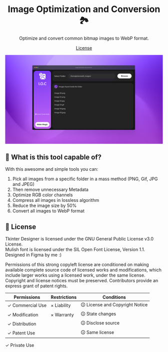 <h1 align="center">Image Optimization and Conversion 🏞</h1>

<p align="center">Optimize and convert common bitmap images to WebP format.</p>

<p align="center">
  <a href="./LICENSE">License</a>
</p>
<img src="./Sample.jpg" alt="Image optimization and conversion sample." width="896px" height="auto" align="center">

## 🦾 What is this tool capable of?
<p>With this awesome and simple tools you can:</p>
<ol>
<li>Pick all images from a specific folder in a mass method (PNG, Gif, JPG and JPEG)</li>
<li>Then remove unnecessary Metadata</li>
<li>Optimize RGB color channels</li>
<li>Compress all images in lossless algorithm</li>
<li>Reduce the image size by 50%</li>
<li>Convert all images to WebP format</li>
</ol>

## 📄 License
<!--- If you're not sure which open license to use see https://choosealicense.com/--->

Tkinter Designer is licensed under the GNU General Public License v3.0 License.<br> 
Mulish font is licensed under the SIL Open Font License, Version 1.1.<br>
Designed in Figma by me :)<br>

Permissions of this strong copyleft license are conditioned on making available complete source code of licensed works and modifications, which include larger works using a licensed work, under the same license. Copyright and license notices must be preserved. Contributors provide an express grant of patent rights.

| Permissions | Restrictions | Conditions
| --- | --- | --- 
&check; Commercial Use | &times; Liability | &#x1f6c8; License and Copyright Notice
&check; Modification   | &times; Warranty | &#x1f6c8; State changes
&check; Distribution |  | &#x1f6c8; Disclose source
&check; Patent Use |  | &#x1f6c8; Same license
&check; Private Use
